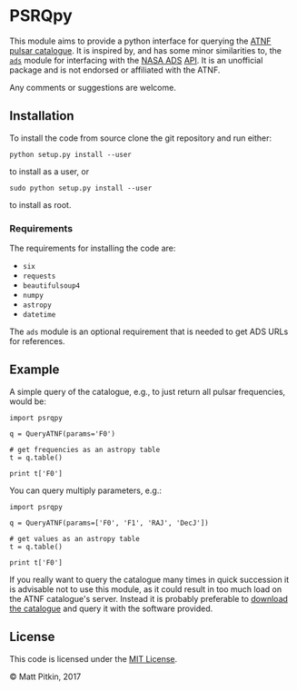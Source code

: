# PSRQpy

This module aims to provide a python interface for querying the [ATNF pulsar catalogue](http://www.atnf.csiro.au/people/pulsar/psrcat/).
It is inspired by, and has some minor similarities to, the [`ads`](https://ads.readthedocs.io) module for interfacing with the
[NASA ADS](https://ui.adsabs.harvard.edu/) [API](https://github.com/adsabs/adsabs-dev-api). It is an unofficial
package and is not endorsed or affiliated with the ATNF.

Any comments or suggestions are welcome.

## Installation

To install the code from source clone the git repository and run either:

```
python setup.py install --user
```

to install as a user, or

```
sudo python setup.py install --user
```

to install as root.

### Requirements

The requirements for installing the code are:

 * `six`
 * `requests`
 * `beautifulsoup4`
 * `numpy`
 * `astropy`
 * `datetime`

The `ads` module is an optional requirement that is needed to get ADS URLs for references.

## Example

A simple query of the catalogue, e.g., to just return all pulsar frequencies, would be:

```
import psrqpy

q = QueryATNF(params='F0')

# get frequencies as an astropy table
t = q.table()

print t['F0']
```

You can query multiply parameters, e.g.:

```
import psrqpy

q = QueryATNF(params=['F0', 'F1', 'RAJ', 'DecJ'])

# get values as an astropy table
t = q.table()

print t['F0']
```

If you really want to query the catalogue many times in quick succession it is advisable not to use this module, as
it could result in too much load on the ATNF catalogue's server. Instead it is probably preferable to [download
the catalogue](http://www.atnf.csiro.au/research/pulsar/psrcat/download.html) and query it with the software
provided.

## License

This code is licensed under the [MIT License](http://opensource.org/licenses/MIT).

&copy; Matt Pitkin, 2017
